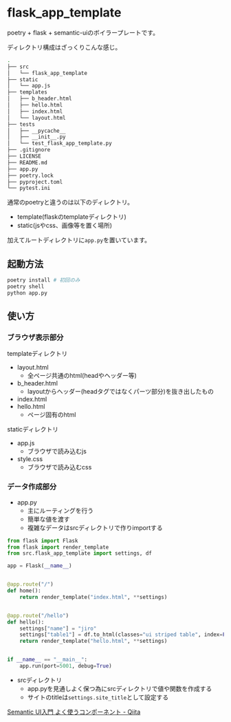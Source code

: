 # flask_app_template

poetry + flask + semantic-uiのボイラープレートです。

ディレクトリ構成はざっくりこんな感じ。

```bash
.
├── src
│   └── flask_app_template
├── static
│   └── app.js
├── templates
│   ├── b_header.html
│   ├── hello.html
│   ├── index.html
│   └── layout.html
├── tests
│   ├── __pycache__
│   ├── __init__.py
│   └── test_flask_app_template.py
├── .gitignore
├── LICENSE
├── README.md
├── app.py
├── poetry.lock
├── pyproject.toml
└── pytest.ini
```

通常のpoetryと違うのは以下のディレクトリ。

- template(flaskのtemplateディレクトリ)
- static(jsやcss、画像等を置く場所)

加えてルートディレクトリに`app.py`を置いています。

## 起動方法

```bash
poetry install # 初回のみ
poetry shell
python app.py
```

## 使い方

### ブラウザ表示部分

templateディレクトリ

- layout.html
  - 全ページ共通のhtml(headやヘッダー等)
- b_header.html
  - layoutからヘッダー(headタグではなくパーツ部分)を抜き出したもの
- index.html
- hello.html
  - ページ固有のhtml

staticディレクトリ

- app.js
  - ブラウザで読み込むjs
- style.css
  - ブラウザで読み込むcss

### データ作成部分

- app.py
  - 主にルーティングを行う
  - 簡単な値を渡す
  - 複雑なデータはsrcディレクトリで作りimportする

```python
from flask import Flask
from flask import render_template
from src.flask_app_template import settings, df

app = Flask(__name__)


@app.route("/")
def home():
    return render_template("index.html", **settings)


@app.route("/hello")
def hello():
    settings["name"] = "jiro"
    settings["table1"] = df.to_html(classes="ui striped table", index=False)
    return render_template("hello.html", **settings)


if __name__ == "__main__":
    app.run(port=5001, debug=True)
```

- srcディレクトリ
  - app.pyを見通しよく保つ為にsrcディレクトリで値や関数を作成する
  - サイトのtitleは`settings.site_title`として設定する

[Semantic UI入門 よく使うコンポーネント - Qiita](https://qiita.com/sandabu/items/336fe312acbec98d21e3)
